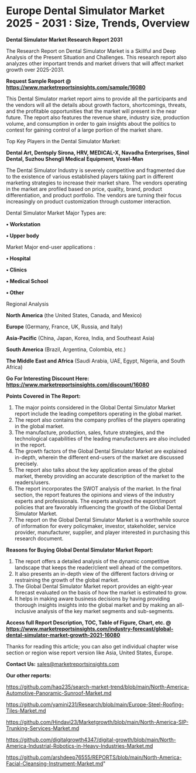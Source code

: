 # Europe Dental Simulator Market 2025 - 2031 : Size, Trends, Overview

<strong>Dental Simulator Market Research Report 2031</strong>

The Research Report on Dental Simulator Market is a Skillful and Deep Analysis of the Present Situation and Challenges. This research report also analyzes other important trends and market drivers that will affect market growth over 2025-2031.

<strong>Request Sample Report @ <a href=https://www.marketreportsinsights.com/sample/16080>https://www.marketreportsinsights.com/sample/16080</a></strong>

This Dental Simulator market report aims to provide all the participants and the vendors will all the details about growth factors, shortcomings, threats, and the profitable opportunities that the market will present in the near future. The report also features the revenue share, industry size, production volume, and consumption in order to gain insights about the politics to contest for gaining control of a large portion of the market share.

Top Key Players in the Dental Simulator Market:

<strong>Dental Art, Dentsply Sirona, HRV, MEDICAL-X, Navadha Enterprises, Sinol Dental, Suzhou Shengli Medical Equipment, Voxel-Man</strong>

The Dental Simulator Industry is severely competitive and fragmented due to the existence of various established players taking part in different marketing strategies to increase their market share. The vendors operating in the market are profiled based on price, quality, brand, product differentiation, and product portfolio. The vendors are turning their focus increasingly on product customization through customer interaction.

Dental Simulator Market Major Types are:

<strong>• Workstation

• Upper body</strong>

Market Major end-user applications :

<strong>• Hospital

• Clinics

• Medical School

• Other</strong>

Regional Analysis

</u><strong><b>North America</b></strong> (the United States, Canada, and Mexico)

<strong><b>Europe </b></strong>(Germany, France, UK, Russia, and Italy)

<strong><b>Asia-Pacific</b></strong> (China, Japan, Korea, India, and Southeast Asia)

<strong><b>South America</b></strong> (Brazil, Argentina, Colombia, etc.)

<strong><b>The Middle East and Africa</b></strong> (Saudi Arabia, UAE, Egypt, Nigeria, and South Africa)

<strong>Go For Interesting Discount Here: <a href=https://www.marketreportsinsights.com/discount/16080>https://www.marketreportsinsights.com/discount/16080</a></strong>

<strong>Points Covered in The Report:</strong>
<ol>
  <li>The major points considered in the Global Dental Simulator Market report include the leading competitors operating in the global market.</li>
  <li>The report also contains the company profiles of the players operating in the global market.</li>
  <li>The manufacture, production, sales, future strategies, and the technological capabilities of the leading manufacturers are also included in the report.</li>
  <li>The growth factors of the Global Dental Simulator Market are explained in-depth, wherein the different end-users of the market are discussed precisely.</li>
  <li>The report also talks about the key application areas of the global market, thereby providing an accurate description of the market to the readers/users.</li>
  <li>The report incorporates the SWOT analysis of the market. In the final section, the report features the opinions and views of the industry experts and professionals. The experts analyzed the export/import policies that are favorably influencing the growth of the Global Dental Simulator Market.</li>
  <li>The report on the Global Dental Simulator Market is a worthwhile source of information for every policymaker, investor, stakeholder, service provider, manufacturer, supplier, and player interested in purchasing this research document.</li>
</ol>
<strong>Reasons for Buying Global Dental Simulator Market Report:</strong>

<ol>
  <li>The report offers a detailed analysis of the dynamic competitive landscape that keeps the reader/client well ahead of the competitors.</li>
  <li>It also presents an in-depth view of the different factors driving or restraining the growth of the global market.</li>
  <li>The Global Dental Simulator Market report provides an eight-year forecast evaluated on the basis of how the market is estimated to grow.</li>
  <li>It helps in making aware business decisions by having providing thorough insights insights into the global market and by making an all-inclusive analysis of the key market segments and sub-segments.</li>
</ol>
<strong>Access full Report Description, TOC, Table of Figure, Chart, etc. @ <a href=https://www.marketreportsinsights.com/industry-forecast/global-dental-simulator-market-growth-2021-16080>https://www.marketreportsinsights.com/industry-forecast/global-dental-simulator-market-growth-2021-16080</a></strong>


Thanks for reading this article; you can also get individual chapter wise section or region wise report version like Asia, United States, Europe.

<strong>Contact Us:</strong>
sales@marketreportsinsights.com

<strong>Our other reports:</strong>

<a href=https://github.com/haq235/search-market-trend/blob/main/North-America-Automotive-Panoramic-Sunroof-Market.md>https://github.com/haq235/search-market-trend/blob/main/North-America-Automotive-Panoramic-Sunroof-Market.md</a>

<a href=https://github.com/yamini231/Research/blob/main/Europe-Steel-Roofing-Tiles-Market.md>https://github.com/yamini231/Research/blob/main/Europe-Steel-Roofing-Tiles-Market.md</a>

<a href=https://github.com/Hindavi23/Marketgrowth/blob/main/North-America-SIP-Trunking-Services-Market.md>https://github.com/Hindavi23/Marketgrowth/blob/main/North-America-SIP-Trunking-Services-Market.md</a>

<a href=https://github.com/digitalgrowth4347/digital-growth/blob/main/North-America-Industrial-Robotics-in-Heavy-Industries-Market.md>https://github.com/digitalgrowth4347/digital-growth/blob/main/North-America-Industrial-Robotics-in-Heavy-Industries-Market.md</a>

<a href=https://github.com/arshdeep76555/REPORTS/blob/main/North-America-Facial-Cleansing-Instrument-Market.md>https://github.com/arshdeep76555/REPORTS/blob/main/North-America-Facial-Cleansing-Instrument-Market.md</a>"
